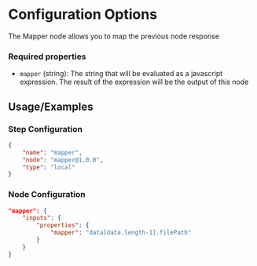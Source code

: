 # Configuration Options
The Mapper node allows you to map the previous node response

### Required properties
- `mapper` (string): The string that will be evaluated as a javascript expression. The result of the expression will be the output of this node

## Usage/Examples
### Step Configuration

```json
{
    "name": "mapper",
    "node": "mapper@1.0.0",
    "type": "local"
}
```

### Node Configuration

```json
"mapper": {
    "inputs": {
        "properties": {
            "mapper": "data[data.length-1].filePath"
        }
    }
}
```

